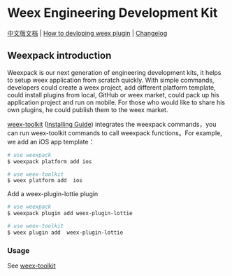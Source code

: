 # Weex Engineering Development Kit

[中文版文档](./README.md)
|
[How to devloping weex plugin](./doc/en/how-to-devloping-weex-plugin.md)
|
[Changelog](./CHANGELOG.en.md)

## Weexpack introduction
Weexpack is our next generation of engineering development kits, it helps to setup weex application from scratch quickly. With simple commands, developers could create a weex project, add different platform template, could install plugins from local, GitHub or weex market, could pack up his application project and run on mobile. For those who would like to share his own plugins, he could publish them to the weex market.


[weex-toolkit](https://github.com/weexteam/weex-toolkit) ([Installing Guide](https://github.com/weexteam/weex-toolkit)) integrates the weexpack commands，you can run weex-toolkit commands to call weexpack functions。For example, we add an iOS app template：

``` bash
# use weexpack
$ weexpack platform add ios

# use weex-toolkit
$ weex platform add  ios

```

Add a weex-plugin-lottie plugin

``` bash
# use weexpack
$ weexpack plugin add weex-plugin-lottie

# use weex-toolkit
$ weex plugin add  weex-plugin-lottie

```

### Usage

See [weex-toolkit](https://github.com/weexteam/weex-toolkit#commands)